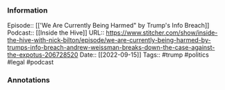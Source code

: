 ### Information

Episode:: [['We Are Currently Being Harmed" by Trump's Info Breach]]
Podcast:: [[Inside the Hive]]
URL:: https://www.stitcher.com/show/inside-the-hive-with-nick-bilton/episode/we-are-currently-being-harmed-by-trumps-info-breach-andrew-weissman-breaks-down-the-case-against-the-expotus-206728520
Date:: [[2022-09-15]]
Tags:: #trump #politics #legal 
#podcast


### Annotations

